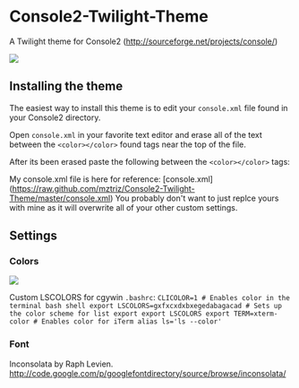Console2-Twilight-Theme
=======================

A Twilight theme for Console2 (http://sourceforge.net/projects/console/)

<img src="https://raw.github.com/mztriz/Console2-Twilight-Theme/master/preview.png">

Installing the theme
----
The easiest way to install this theme is to edit your `console.xml` file found in your Console2 directory.

Open `console.xml` in your favorite text editor and erase all of the text between the `<color></color>` found tags near the top of the file.

After its been erased paste the following between the `<color></color>` tags:
    <color id="0" r="20" g="20" b="20"/>
    <color id="1" r="207" g="106" b="76"/>
    <color id="2" r="131" g="144" b="97"/>
    <color id="3" r="206" g="168" b="105"/>
    <color id="4" r="117" g="135" b="166"/>
    <color id="5" r="155" g="133" b="157"/>
    <color id="6" r="5" g="166" b="179"/>
    <color id="7" r="215" g="215" b="215"/>
    <color id="8" r="102" g="102" b="102"/>
    <color id="9" r="117" g="135" b="166"/>
    <color id="10" r="89" g="164" b="77"/>
    <color id="11" r="10" g="230" b="230"/>
    <color id="12" r="216" g="10" b="82"/>
    <color id="13" r="230" g="0" b="139"/>
    <color id="14" r="225" g="238" b="62"/>
    <color id="15" r="230" g="230" b="230"/>

My console.xml file is here for reference:
[console.xml] (https://raw.github.com/mztriz/Console2-Twilight-Theme/master/console.xml)
You probably don't want to just replce yours with mine as it will overwrite all of your other custom settings. 

Settings
---
### Colors
<img src="https://raw.github.com/mztriz/Console2-Twilight-Theme/master/colors.png">

Custom LSCOLORS for cgywin `.bashrc`: 
`CLICOLOR=1 # Enables color in the terminal bash shell export
LSCOLORS=gxfxcxdxbxegedabagacad # Sets up the color scheme for list export
export LSCOLORS
export TERM=xterm-color # Enables color for iTerm
alias ls='ls --color'`

### Font
Inconsolata by Raph Levien.
http://code.google.com/p/googlefontdirectory/source/browse/inconsolata/